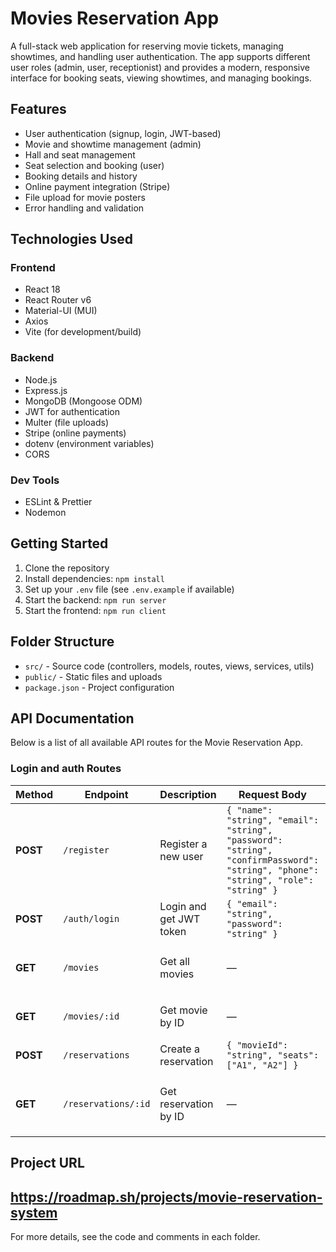 # Movies Reservation App

A full-stack web application for reserving movie tickets, managing showtimes, and handling user authentication. The app supports different user roles (admin, user, receptionist) and provides a modern, responsive interface for booking seats, viewing showtimes, and managing bookings.

## Features

- User authentication (signup, login, JWT-based)
- Movie and showtime management (admin)
- Hall and seat management
- Seat selection and booking (user)
- Booking details and history
- Online payment integration (Stripe)
- File upload for movie posters
- Error handling and validation

## Technologies Used

### Frontend

- React 18
- React Router v6
- Material-UI (MUI)
- Axios
- Vite (for development/build)

### Backend

- Node.js
- Express.js
- MongoDB (Mongoose ODM)
- JWT for authentication
- Multer (file uploads)
- Stripe (online payments)
- dotenv (environment variables)
- CORS

### Dev Tools

- ESLint & Prettier
- Nodemon

## Getting Started

1. Clone the repository
2. Install dependencies: `npm install`
3. Set up your `.env` file (see `.env.example` if available)
4. Start the backend: `npm run server`
5. Start the frontend: `npm run client`

## Folder Structure

- `src/` - Source code (controllers, models, routes, views, services, utils)
- `public/` - Static files and uploads
- `package.json` - Project configuration

## API Documentation

Below is a list of all available API routes for the Movie Reservation App.

### Login and auth Routes
| Method | Endpoint | Description | Request Body | Response |
|--------|----------|-------------|--------------|----------|
| **POST** | `/register` | Register a new user | `{ "name": "string", "email": "string", "password": "string", "confirmPassword": "string", "phone": "string", "role": "string" }` | `{ "message": "Signup successful", "user" }` |
| **POST** | `/auth/login` | Login and get JWT token | `{ "email": "string", "password": "string" }` | `{ "token": "jwt-token", "user": { ... } }` |
| **GET**  | `/movies` | Get all movies | — | `[ { "title": "Movie 1", "genre": "Action" }, ... ]` |
| **GET**  | `/movies/:id` | Get movie by ID | — | `{ "title": "Movie 1", "genre": "Action" }` |
| **POST** | `/reservations` | Create a reservation | `{ "movieId": "string", "seats": ["A1", "A2"] }` | `{ "message": "Reservation confirmed" }` |
| **GET**  | `/reservations/:id` | Get reservation by ID | — | `{ "id": "string", "movie": { ... }, "seats": [...] }` |

## Project URL
https://roadmap.sh/projects/movie-reservation-system
---

For more details, see the code and comments in each folder.
